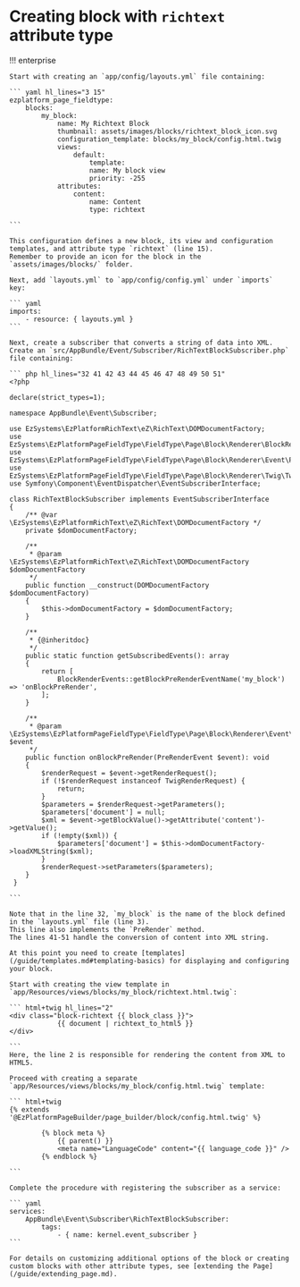 # Creating block with `richtext` attribute type

!!! enterprise

    Start with creating an `app/config/layouts.yml` file containing:
    
    ``` yaml hl_lines="3 15"
    ezplatform_page_fieldtype:
        blocks:
            my_block:
                name: My Richtext Block
                thumbnail: assets/images/blocks/richtext_block_icon.svg
                configuration_template: blocks/my_block/config.html.twig
                views:
                    default:
                        template: 
                        name: My block view
                        priority: -255                    
                attributes:
                    content:
                        name: Content
                        type: richtext
                    
    ``` 
    
    This configuration defines a new block, its view and configuration templates, and attribute type `richtext` (line 15).
    Remember to provide an icon for the block in the `assets/images/blocks/` folder.
    
    Next, add `layouts.yml` to `app/config/config.yml` under `imports` key:
    
    ``` yaml
    imports:
        - resource: { layouts.yml }
    ```
    
    Next, create a subscriber that converts a string of data into XML. 
    Create an `src/AppBundle/Event/Subscriber/RichTextBlockSubscriber.php` file containing:
    
    ``` php hl_lines="32 41 42 43 44 45 46 47 48 49 50 51"
    <?php
       
    declare(strict_types=1);
      
    namespace AppBundle\Event\Subscriber;
       
    use EzSystems\EzPlatformRichText\eZ\RichText\DOMDocumentFactory;
    use EzSystems\EzPlatformPageFieldType\FieldType\Page\Block\Renderer\BlockRenderEvents;
    use EzSystems\EzPlatformPageFieldType\FieldType\Page\Block\Renderer\Event\PreRenderEvent;
    use EzSystems\EzPlatformPageFieldType\FieldType\Page\Block\Renderer\Twig\TwigRenderRequest;
    use Symfony\Component\EventDispatcher\EventSubscriberInterface;
     
    class RichTextBlockSubscriber implements EventSubscriberInterface
    {
        /** @var \EzSystems\EzPlatformRichText\eZ\RichText\DOMDocumentFactory */
        private $domDocumentFactory;
    
        /**
         * @param \EzSystems\EzPlatformRichText\eZ\RichText\DOMDocumentFactory $domDocumentFactory
         */
        public function __construct(DOMDocumentFactory $domDocumentFactory)
        {
            $this->domDocumentFactory = $domDocumentFactory;
        }
     
        /**
         * {@inheritdoc}
         */
        public static function getSubscribedEvents(): array
        {
            return [
                BlockRenderEvents::getBlockPreRenderEventName('my_block') => 'onBlockPreRender',
            ];
        }
       
        /**
         * @param \EzSystems\EzPlatformPageFieldType\FieldType\Page\Block\Renderer\Event\PreRenderEvent $event
         */
        public function onBlockPreRender(PreRenderEvent $event): void
        {
            $renderRequest = $event->getRenderRequest();
            if (!$renderRequest instanceof TwigRenderRequest) {
                return;
            }
            $parameters = $renderRequest->getParameters();
            $parameters['document'] = null;
            $xml = $event->getBlockValue()->getAttribute('content')->getValue();
            if (!empty($xml)) {
                $parameters['document'] = $this->domDocumentFactory->loadXMLString($xml);
            }
            $renderRequest->setParameters($parameters);
        }
     }
       
    ```
        
    Note that in the line 32, `my_block` is the name of the block defined in the `layouts.yml` file (line 3).
    This line also implements the `PreRender` method.
    The lines 41-51 handle the conversion of content into XML string.
    
    At this point you need to create [templates](/guide/templates.md#templating-basics) for displaying and configuring your block.
            
    Start with creating the view template in `app/Resources/views/blocks/my_block/richtext.html.twig`:
        
    ``` html+twig hl_lines="2"
    <div class="block-richtext {{ block_class }}">
                {{ document | richtext_to_html5 }}
    </div>
        
    ```
    Here, the line 2 is responsible for rendering the content from XML to HTML5.
        
    Proceed with creating a separate `app/Resources/views/blocks/my_block/config.html.twig` template:
    
    ``` html+twig
    {% extends '@EzPlatformPageBuilder/page_builder/block/config.html.twig' %}
             
            {% block meta %}
                {{ parent() }}
                <meta name="LanguageCode" content="{{ language_code }}" />
            {% endblock %}
        
    ```
        
    Complete the procedure with registering the subscriber as a service:
            
    ``` yaml
    services:
        AppBundle\Event\Subscriber\RichTextBlockSubscriber:
            tags:
                - { name: kernel.event_subscriber }
    ```
        
    For details on customizing additional options of the block or creating custom blocks with other attribute types, see [extending the Page](/guide/extending_page.md).
